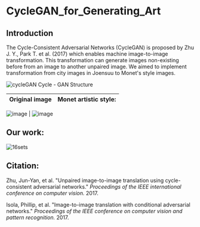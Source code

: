 # CycleGAN_for_Generating_Art
## Introduction
The Cycle-Consistent Adversarial Networks (CycleGAN) is proposed by Zhu J. Y., Park T. et al. (2017) which enables machine image-to-image
transformation. This transformation can generate images non-existing before from an image to another unpaired image. We aimed to implement transformation from city images in Joensuu to Monet's style images.


![cycleGAN ](https://user-images.githubusercontent.com/34623632/151659089-06808e5d-c484-4a45-9a05-de71d5c9c423.png)
Cycle - GAN Structure



Original      image        |  Monet artistic style:
:-------------------------:|:-------------------------:

![image](https://user-images.githubusercontent.com/34623632/145953916-6dd9976d-c551-4794-983d-18ba7175c181.png)  |  ![image](https://user-images.githubusercontent.com/34623632/145953937-5ff831d4-bf16-4837-9c11-62854fd981f0.png)


## Our work:
![16sets](https://user-images.githubusercontent.com/34623632/151654741-7d14840a-385b-4ee5-8ff3-a5fa618e4233.png)


## Citation:
Zhu, Jun-Yan, et al. "Unpaired image-to-image translation using cycle-consistent adversarial networks." *Proceedings of the IEEE international conference on computer vision.* 2017.


Isola, Phillip, et al. "Image-to-image translation with conditional adversarial networks." *Proceedings of the IEEE conference on computer vision and pattern recognition.* 2017.

